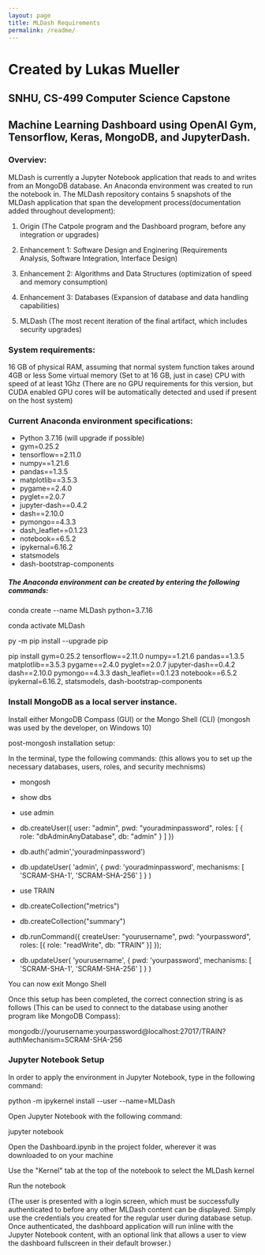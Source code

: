 ```yaml
---
layout: page
title: MLDash Requirements
permalink: /readme/
---
```


# Created by Lukas Mueller

## SNHU, CS-499 Computer Science Capstone 

## Machine Learning Dashboard using OpenAI Gym, Tensorflow, Keras, MongoDB, and JupyterDash. 


### Overviev: 
MLDash is currently a Jupyter Notebook application that reads to and writes from an MongoDB database. 
An Anaconda environment was created to run the notebook in. The MLDash repository contains 5 snapshots of the MLDash
application that span the development process(documentation added throughout development):

1. Origin (The Catpole program and the Dashboard program, before any integration or upgrades)
 
2. Enhancement 1: Software Design and Enginering (Requirements Analysis, Software Integration, Interface Design)
 
3. Enhancement 2: Algorithms and Data Structures (optimization of speed and memory consumption)
 
4. Enhancement 3: Databases (Expansion of database and data handling capabilities)
 
5. MLDash (The most recent iteration of the final artifact, which includes security upgrades)



### System requirements:

16 GB of physical RAM, assuming that normal system function takes around 4GB or less
Some virtual memory (Set to at 16 GB, just in case)
CPU with speed of at least 1Ghz 
(There are no GPU requirements for this version, but CUDA enabled GPU cores will be automatically detected and used if present on the host system)


### Current Anaconda environment specifications:

* Python 3.7.16 (will upgrade if possible)
* gym=0.25.2
* tensorflow==2.11.0
* numpy==1.21.6
* pandas==1.3.5
* matplotlib==3.5.3
* pygame==2.4.0
* pyglet==2.0.7
* jupyter-dash==0.4.2
* dash==2.10.0
* pymongo==4.3.3
* dash_leaflet==0.1.23
* notebook==6.5.2
* ipykernal=6.16.2
* statsmodels
* dash-bootstrap-components

##### The Anaconda environment can be created by entering the following commands:

conda create --name MLDash python=3.7.16

conda activate MLDash

py -m pip install --upgrade pip

pip install gym=0.25.2 tensorflow==2.11.0 numpy==1.21.6 pandas==1.3.5 matplotlib==3.5.3 pygame==2.4.0 pyglet==2.0.7 jupyter-dash==0.4.2 dash==2.10.0 pymongo==4.3.3 dash_leaflet==0.1.23 notebook==6.5.2 ipykernal=6.16.2, statsmodels, dash-bootstrap-components


### Install MongoDB as a local server instance. 

Install either MongoDB Compass (GUI) or the Mongo Shell (CLI) (mongosh was used by the developer, on Windows 10)

post-mongosh installation setup:

In the terminal, type the following commands:
(this allows you to set up the necessary databases, users, roles, and security mechnisms)
* mongosh

* show dbs

* use admin

* db.createUser({
  user: "admin",
  pwd: "youradminpassword",
  roles: [ { role: "dbAdminAnyDatabase", db: "admin" } ]
})

* db.auth('admin','youradminpassword')

* db.updateUser(
  'admin',
  {
    pwd: 'youradminpassword',
    mechanisms: [ 'SCRAM-SHA-1', 'SCRAM-SHA-256' ] 
 }
)

* use TRAIN

* db.createCollection("metrics")

* db.createCollection("summary")

* db.runCommand({ 
  createUser: "yourusername",
  pwd: "yourpassword",
  roles: [{ role: "readWrite", db: "TRAIN" }]
});

* db.updateUser(
  'yourusername',
  {
    pwd: 'yourpassword',
    mechanisms: [ 'SCRAM-SHA-1', 'SCRAM-SHA-256' ] 
 }
)

You can now exit Mongo Shell

Once this setup has been completed, the correct connection string is as follows
(This can be used to connect to the database using another program like MongoDB Compass):

mongodb://yourusername:yourpassword@localhost:27017/TRAIN?authMechanism=SCRAM-SHA-256


### Jupyter Notebook Setup

In order to apply the environment in Jupyter Notebook, type in the following command:

python -m ipykernel install --user --name=MLDash


Open Jupyter Notebook with the following command:

jupyter notebook


Open the Dashboard.ipynb in the project folder, wherever it was downloaded to on your machine


Use the "Kernel" tab at the top of the notebook to select the MLDash kernel


Run the notebook

(The user is presented with a login screen, which must be successfully authenticated to before any other MLDash content can be displayed. Simply use the credentials you created for the regular user during database setup. Once authenticated, the dashboard application will run inline with the Jupyter Notebook content, with an optional link that allows a user to view the dashboard fullscreen in their default browser.)

